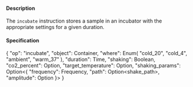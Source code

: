#### **Description**
The `incubate` instruction stores a sample in an incubator with the appropriate settings for a given duration.

#### **Specification**
{
  "op": "incubate",
  "object": Container,
  "where": Enum(
    "cold_20",
    "cold_4",
    "ambient",
    "warm_37"
  ),
  "duration": Time,
  "shaking": Boolean,
  "co2_percent": Option<Float>,
  "target_temperature": Option<Temperature>,
  "shaking_params": Option<{
    "frequency": Frequency,
    "path": Option<shake_path>,
    "amplitude": Option<Length>
  }>
}
